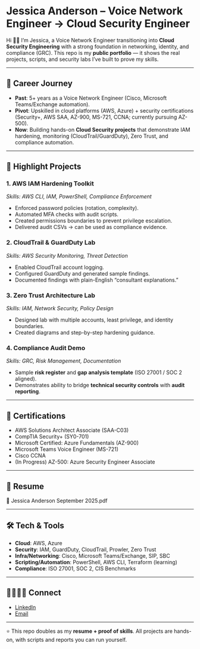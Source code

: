 # Jessica Anderson – Voice Network Engineer → Cloud Security Engineer

Hi 👋🏾 I’m Jessica, a Voice Network Engineer transitioning into **Cloud Security Engineering** with a strong foundation in networking, identity, and compliance (GRC). This repo is my **public portfolio** — it shows the real projects, scripts, and security labs I’ve built to prove my skills.

---

## 💼 Career Journey
- **Past**: 5+ years as a Voice Network Engineer (Cisco, Microsoft Teams/Exchange automation).
- **Pivot**: Upskilled in cloud platforms (AWS, Azure) + security certifications (Security+, AWS SAA, AZ-900, MS-721, CCNA; currently pursuing AZ-500).
- **Now**: Building hands-on **Cloud Security projects** that demonstrate IAM hardening, monitoring (CloudTrail/GuardDuty), Zero Trust, and compliance automation.

---

## 🚀 Highlight Projects

### 1. AWS IAM Hardening Toolkit
*Skills: AWS CLI, IAM, PowerShell, Compliance Enforcement*  
- Enforced password policies (rotation, complexity).  
- Automated MFA checks with audit scripts.  
- Created permissions boundaries to prevent privilege escalation.  
- Delivered audit CSVs → can be used as compliance evidence.  

### 2. CloudTrail & GuardDuty Lab
*Skills: AWS Security Monitoring, Threat Detection*  
- Enabled CloudTrail account logging.  
- Configured GuardDuty and generated sample findings.  
- Documented findings with plain-English “consultant explanations.”

### 3. Zero Trust Architecture Lab
*Skills: IAM, Network Security, Policy Design*  
- Designed lab with multiple accounts, least privilege, and identity boundaries.  
- Created diagrams and step-by-step hardening guidance.  

### 4. Compliance Audit Demo
*Skills: GRC, Risk Management, Documentation*  
- Sample **risk register** and **gap analysis template** (ISO 27001 / SOC 2 aligned).  
- Demonstrates ability to bridge **technical security controls** with **audit reporting**.  

---

## 📜 Certifications
- AWS Solutions Architect Associate (SAA-C03)  
- CompTIA Security+ (SY0-701)  
- Microsoft Certified: Azure Fundamentals (AZ-900)  
- Microsoft Teams Voice Engineer (MS-721)  
- Cisco CCNA  
- (In Progress) AZ-500: Azure Security Engineer Associate  

---

## 📂 Resume
📄 Jessica Anderson September 2025.pdf

---

## 🛠 Tech & Tools
- **Cloud**: AWS, Azure  
- **Security**: IAM, GuardDuty, CloudTrail, Prowler, Zero Trust  
- **Infra/Networking**: Cisco, Microsoft Teams/Exchange, SIP, SBC  
- **Scripting/Automation**: PowerShell, AWS CLI, Terraform (learning)  
- **Compliance**: ISO 27001, SOC 2, CIS Benchmarks  

---

## 🫱🏾‍🫲🏾 Connect
- [LinkedIn](https://www.linkedin.com/in/jessica-anderson-84b423211/)  
- [Email](mailto:jesmanderson@gmail.com)

---
⭐ This repo doubles as my **resume + proof of skills**. All projects are hands-on, with scripts and reports you can run yourself.

